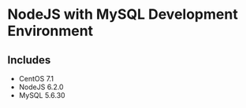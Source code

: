 # NodeJS with MySQL Development Environment

## Includes
- CentOS 7.1
- NodeJS 6.2.0
- MySQL 5.6.30

